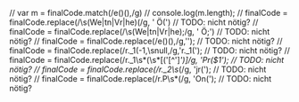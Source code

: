 // var m = finalCode.match(/e\(\)\(\)\,/g)
    // console.log(m.length);
    // finalCode = finalCode.replace(/\s(We|tn|Vr|he)\(/g, ' Ö(') // TODO: nicht nötig?
    // finalCode = finalCode.replace(/\s(We|tn|Vr|he)\;/g, ' Ö;') // TODO: nicht nötig?
    // finalCode = finalCode.replace(/e\(\)\(\)\,/g,''); // TODO: nicht nötig?
    // finalCode = finalCode.replace(/r\.\_1\(-1\,\snull\,/g,'r._1('); // TODO: nicht nötig?
    // finalCode = finalCode.replace(/r\._1\s*\(\s*\[(\'[^\']*\')\]/g, 'Pr($1'); // TODO: nicht nötig?
    // finalCode = finalCode.replace(/r\._2\s*\(/g, 'jr('); // TODO: nicht nötig?
    // finalCode = finalCode.replace(/r\.P\s*\(/g, 'On('); // TODO: nicht nötig?
